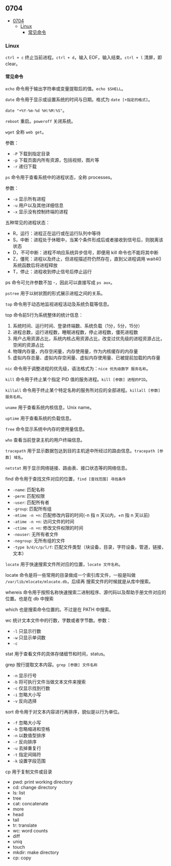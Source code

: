 ## 0704 

<!-- TOC -->

- [0704](#0704)
  - [Linux](#linux)
    - [常见命令](#常见命令)

<!-- /TOC -->

### Linux

`ctrl + c` 终止当前进程。`ctrl + d`，输入 EOF，输入结束。`ctrl + l` 清屏，即 clear。    

#### 常见命令

`echo` 命令用于输出字符串或变量提取后的值。`echo $SHELL`。    

`date` 命令用于显示或设置系统的时间与日期。格式为 `date [+指定的格式]`。   

`date "+%Y-%m-%d %H:%M:%S"`。     

`reboot` 重启。`poweroff` 关闭系统。    

`wget` 全称 `web get`。     

参数：   

- `-P` 下载到指定目录
- `-p` 下载页面内所有资源，包括视频，图片等
- `-r` 递归下载

`ps` 命令用于查看系统中的进程状态，全称 processes。    

参数：   

- `-a` 显示所有进程
- `-u` 用户以及其他详细信息
- `-x` 显示没有控制终端的进程        

五种常见的进程状态：   

- R，运行：进程正在运行或在运行队列中等待
- S，中断：进程处于休眠中，当某个条件形成后或者接收到信号后，则脱离该状态
- D，不可中断：进程不响应系统异步信号，即便用 kill 命令也不能将其中断
- Z，僵死：进程以及终止，但进程描述符仍然存在，直到父进程调用 wait4() 系统函数后将进程释放
- T，停止：进程收到停止信号后停止运行

ps 命令可允许参数不加 -，因此可以直接写成 `ps aux`。    

`pstree` 用于以树状图的形式展示进程之间的关系。   

`top` 命令用于动态地监视进程活动及系统负载等信息。   

top 命令前5行为系统整体的统计信息：   

1. 系统时间、运行时间、登录终端数、系统负载（1分，5分，15分）
2. 进程总数，运行进程数，睡眠进程数，停止进程数，僵死进程数
3. 用户占用资源占比，系统内核占用资源占比，改变过优先级的进程资源占比，空闲的资源占比
4. 物理内存量，内存空闲量，内存使用量，作为内核缓存的内存量
5. 虚拟内存总量、虚拟内存空闲量、虚拟内存使用量、已被提前加载的内存量

`nic` 命令用于调整进程的优先级，语法格式为：`nice 优先级数字 服务名称`。   

`kill` 命令用于终止某个指定 PID 值的服务进程。`kill [参数] 进程的PID`。   

`killall` 命令用于终止某个特定名称的服务所对应的全部进程。`killall [参数] 服务名称`。   

`uname` 用于查看系统内核信息，Unix name。   

`uptime` 用于查看系统的负载信息。   

`free` 命令显示系统中内存的使用量信息。   

`who` 查看当前登录主机的用户终端信息。   

`tracepath` 用于显示数据包达到目的主机途中所经过的路由信息。`tracepath [参数] 域名`。    

`netstat` 用于显示网络链接、路由表、接口状态等的网络信息。   

find 命令用于查找文件对应的位置，`find [查找范围] 寻找条件`    

- `-name`: 匹配名称
- `-perm`: 匹配权限
- `-user`: 匹配所有者
- `-group`: 匹配所有组
- `-mtime -n +n`: 匹配修改内容的时间(-n 指 n 天以内，+n 指 n 天以前)
- `-atime -n +n`: 访问文件的时间
- `-ctime -n +n`: 修改文件权限的时间
- `-nouser`: 无所有者文件
- `-nogroup`: 无所有组的文件
- `-type b/d/c/p/l/f`: 匹配文件类型（块设备，目录，字符设备，管道，链接，文本）    

`locate` 用于快速搜索文件所对应的位置，`locate 文件名称`。    

locate 命令是将一些常用的目录做成一个索引库文件，一般是叫做 `/var/lib/mlocate/mlocate.db`，后续再
搜索文件的时候就是从库中搜索。    

whereis 命令用于按照名称快速搜索二进制程序、源代码以及帮助手册文件对应的位置。也是在 db 中搜索

which 也是搜索命令位置的。不过是在 PATH 中搜索。   

wc 统计文本文件中的行数，字数或者字节数。参数：   

- `-l` 只显示行数
- `-w` 只显示单词数
- `-c`   

stat 用于查看文件的具体存储细节和时间，status。  

grep 按行提取文本内容。`grep [参数] 文件名称`    

- `-n` 显示行号
- `-b` 将可执行文件当做文本文件来搜索
- `-c` 仅显示找到行数
- `-i` 忽略大小写
- `-v` 反向选择

sort 命令用于对文本内容进行再排序，貌似是以行为单位。    

- `-f` 忽略大小写
- `-b` 忽略缩进和空格
- `-n` 以数值型排序
- `-r` 反向排序
- `-u` 去掉重复行
- `-t` 指定间隔符
- `-k` 设置字段范围

cp 用于复制文件或目录


- pwd: print working directory
- cd: change directory
- ls: list
- tree
- cat: concatenate
- more
- head
- tail
- tr: translate
- wc: word counts
- diff
- uniq
- touch
- mkdir: make directory
- cp: copy